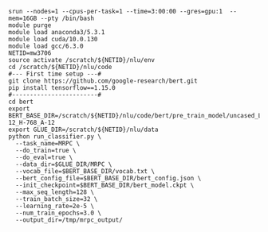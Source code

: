     srun --nodes=1 --cpus-per-task=1 --time=3:00:00 --gres=gpu:1  --mem=16GB --pty /bin/bash
    module purge
    module load anaconda3/5.3.1
    module load cuda/10.0.130
    module load gcc/6.3.0
    NETID=mw3706
    source activate /scratch/${NETID}/nlu/env
    cd /scratch/${NETID}/nlu/code
    #--- First time setup ---#
    git clone https://github.com/google-research/bert.git
    pip install tensorflow==1.15.0
    #------------------------#
    cd bert
    export BERT_BASE_DIR=/scratch/${NETID}/nlu/code/bert/pre_train_model/uncased_L-12_H-768_A-12
    export GLUE_DIR=/scratch/${NETID}/nlu/data
    python run_classifier.py \
      --task_name=MRPC \
      --do_train=true \
      --do_eval=true \
      --data_dir=$GLUE_DIR/MRPC \
      --vocab_file=$BERT_BASE_DIR/vocab.txt \
      --bert_config_file=$BERT_BASE_DIR/bert_config.json \
      --init_checkpoint=$BERT_BASE_DIR/bert_model.ckpt \
      --max_seq_length=128 \
      --train_batch_size=32 \
      --learning_rate=2e-5 \
      --num_train_epochs=3.0 \
      --output_dir=/tmp/mrpc_output/
